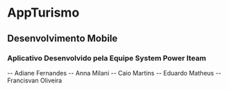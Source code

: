 # AppTurismo
>>
## Desenvolvimento Mobile
### Aplicativo Desenvolvido pela Equipe System Power Iteam
-- Adiane Fernandes
-- Anna Milani
-- Caio Martins
-- Eduardo Matheus
-- Francisvan Oliveira

